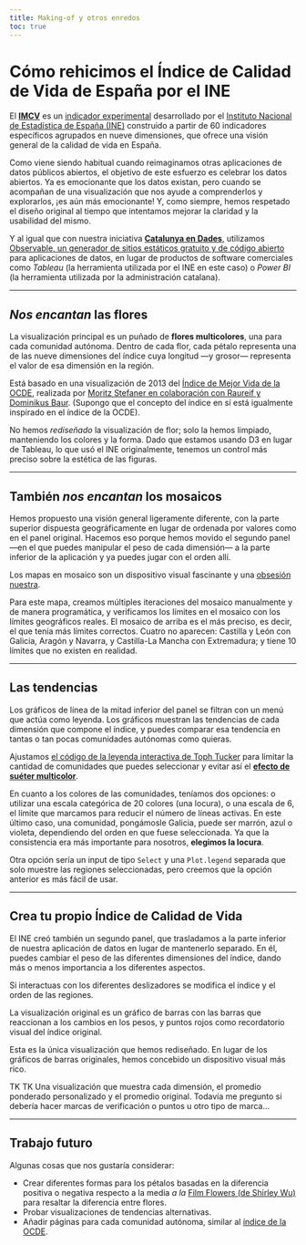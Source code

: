 ```yaml
---
title: Making-of y otros enredos
toc: true
---
```


# Cómo rehicimos el Índice de Calidad de Vida de España por el INE
El **[IMCV](https://ine.es/experimental/imcv/experimental_ind_multi_calidad_vida.htm)** es un [indicador experimental](https://ine.es/experimental/experimental.htm) desarrollado por el [Instituto Nacional de Estadística de España (INE)](https://ine.es/) construido a partir de 60 indicadores específicos agrupados en nueve dimensiones, que ofrece una visión general de la calidad de vida en España.

Como viene siendo habitual cuando reimaginamos otras aplicaciones de datos públicos abiertos, el objetivo de este esfuerzo es celebrar los datos abiertos. Ya es emocionante que los datos existan, pero cuando se acompañan de una visualización que nos ayude a comprenderlos y explorarlos, ¡es aún más emocionante! Y, como siempre, hemos respetado el diseño original al tiempo que intentamos mejorar la claridad y la usabilidad del mismo.

Y al igual que con nuestra iniciativa **[Catalunya en Dades](https://catalunya-en-dades.fndvit.org/)**, utilizamos [Observable, un generador de sitios estáticos gratuito y de código abierto](https://github.com/observablehq/framework) para aplicaciones de datos, en lugar de productos de software comerciales como _Tableau_ (la herramienta utilizada por el INE en este caso) o _Power BI_ (la herramienta utilizada por la administración catalana).

---
## _Nos encantan_ las flores
La visualización principal es un puñado de **flores multicolores**, una para cada comunidad autónoma. Dentro de cada flor, cada pétalo representa una de las nueve dimensiones del índice cuya longitud —y grosor— representa el valor de esa dimensión en la región.

Está basado en una visualización de 2013 del [Índice de Mejor Vida de la OCDE](https://www.oecdbetterlifeindex.org/), realizada por [Moritz Stefaner en colaboración con Raureif y Dominikus Baur](https://truth-and-beauty.net/projects/oecd-better-life-index). (Supongo que el concepto del índice en sí está igualmente inspirado en el índice de la OCDE).

No hemos _rediseñado_ la visualización de flor; solo la hemos limpiado, manteniendo los colores y la forma. Dado que estamos usando D3 en lugar de Tableau, lo que usó el INE originalmente, tenemos un control más preciso sobre la estética de las figuras.

---
## También _nos encantan_ los mosaicos
Hemos propuesto una visión general ligeramente diferente, con la parte superior dispuesta geográficamente en lugar de ordenada por valores como en el panel original. Hacemos eso porque hemos movido el segundo panel —en el que puedes manipular el peso de cada dimensión— a la parte inferior de la aplicación y ya puedes jugar con el orden allí.

Los mapas en mosaico son un dispositivo visual fascinante y una [obsesión nuestra](https://github.com/fndvit/barfi).

Para este mapa, creamos múltiples iteraciones del mosaico manualmente y de manera programática, y verificamos los límites en el mosaico con los límites geográficos reales. El mosaico de arriba es el más preciso, es decir, el que tenía más límites correctos. Cuatro no aparecen: Castilla y León con Galicia, Aragón y Navarra, y Castilla-La Mancha con Extremadura; y tiene 10 límites que no existen en realidad.

---
## Las tendencias
Los gráficos de línea de la mitad inferior del panel se filtran con un menú que actúa como leyenda. Los gráficos muestran las tendencias de cada dimensión que compone el índice, y puedes comparar esa tendencia en tantas o tan pocas comunidades autónomas como quieras.

Ajustamos [el código de la leyenda interactiva de Toph Tucker](https://observablehq.com/@tophtucker/interactive-plot-legend) para limitar la cantidad de comunidades que puedes seleccionar y evitar así el **[efecto de suéter multicolor](https://www.westknits.com/products/rain-or-shine-sweater)**.

En cuanto a los colores de las comunidades, teníamos dos opciones: o utilizar una escala categórica de 20 colores (una locura), o una escala de 6, el límite que marcamos para reducir el número de líneas activas. En este último caso, una comunidad, pongámosle Galicia, puede ser marrón, azul o violeta, dependiendo del orden en que fuese seleccionada. Ya que la consistencia era más importante para nosotros, **elegimos la locura**.

Otra opción sería un input de tipo `Select` y una `Plot.legend` separada que solo muestre las regiones seleccionadas, pero creemos que la opción anterior es más fácil de usar.

---
## Crea tu propio Índice de Calidad de Vida
El INE creó también un segundo panel, que trasladamos a la parte inferior de nuestra aplicación de datos en lugar de mantenerlo separado. En él, puedes cambiar el peso de las diferentes dimensiones del índice, dando más o menos importancia a los diferentes aspectos.

Si interactuas con los diferentes deslizadores se modifica el índice y el orden de las regiones.

La visualización original es un gráfico de barras con las barras que reaccionan a los cambios en los pesos, y puntos rojos como recordatorio visual del índice original.

Esta es la única visualización que hemos rediseñado. En lugar de los gráficos de barras originales, hemos concebido un dispositivo visual más rico.

TK TK Una visualización que muestra cada dimensión, el promedio ponderado personalizado y el promedio original. Todavía me pregunto si debería hacer marcas de verificación o puntos u otro tipo de marca...

---
## Trabajo futuro
Algunas cosas que nos gustaría considerar:

- Crear diferentes formas para los pétalos basadas en la diferencia positiva o negativa respecto a la media _a la_ [Film Flowers (de Shirley Wu)](https://shirleywu.studio/filmflowers/) para resaltar la diferencia entre flores.
- Probar visualizaciones de tendencias alternativas.
- Añadir páginas para cada comunidad autónoma, similar al [índice de la OCDE](https://www.oecdbetterlifeindex.org/countries/poland/).
